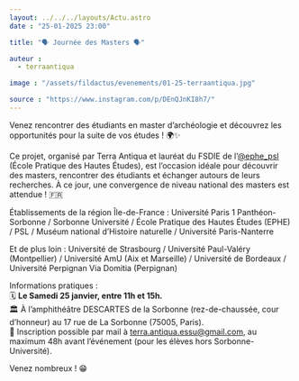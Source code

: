 ```yaml
---
layout: ../../../layouts/Actu.astro
date : "25-01-2025 23:00"

title: "🗣️ Journée des Masters 🗣️"

auteur :
  - terraantiqua

image : "/assets/fildactus/evenements/01-25-terraantiqua.jpg"

source : "https://www.instagram.com/p/DEnQJnKI8h7/"
---
```


Venez rencontrer des étudiants en master d’archéologie et découvrez les opportunités pour la suite de vos études ! 🌍✨

Ce projet, organisé par Terra Antiqua et lauréat du FSDIE de l’[@ephe_psl](https://www.instagram.com/ephe_psl/) (École Pratique des Hautes Études), est l’occasion idéale pour découvrir des masters, rencontrer des étudiants et échanger autours de leurs recherches. À ce jour, une convergence de niveau national des masters est attendue ! 🇫🇷

Établissements de la région Île-de-France : Université Paris 1 Panthéon-Sorbonne / Sorbonne Université / École Pratique des Hautes Études (EPHE) / PSL / Muséum national d’Histoire naturelle / Université Paris-Nanterre

Et de plus loin : Université de Strasbourg / Université Paul-Valéry (Montpellier) / Université AmU (Aix et Marseille) / Université de Bordeaux / Université Perpignan Via Domitia (Perpignan)

Informations pratiques :  
🗓️ __Le Samedi 25 janvier, entre 11h et 15h.__  
🏛️ À l’amphithéâtre DESCARTES de la Sorbonne (rez-de-chaussée, cour d’honneur) au 17 rue de La Sorbonne (75005, Paris).  
📧 Inscription possible par mail à terra.antiqua.essu@gmail.com, au maximum 48h avant l’événement (pour les élèves hors Sorbonne-Université).

Venez nombreux ! 😁